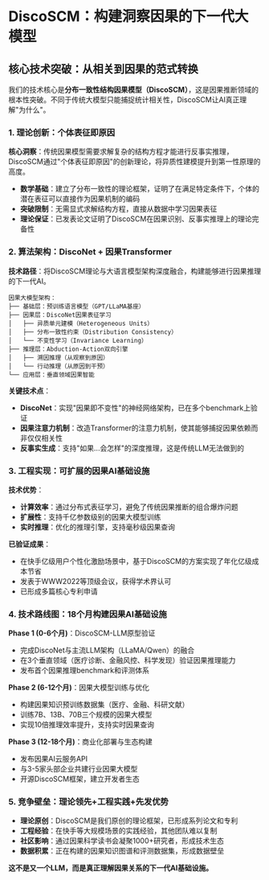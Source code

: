 <!--
# 写作指导：核心技术突破

## 写作目标
展示我们的技术不是渐进式改进，而是革命性突破，建立技术领导地位

## 必须传达的核心信息
1. **范式转变** - 从相关到因果的本质飞跃
2. **技术独特性** - 为什么只有我们能做到
3. **性能优势** - 具体的量化提升
4. **专利保护** - 知识产权壁垒

## 技术突破的三个层次
### 1. 理论突破
- [ ] DiscoSCM的数学基础创新
- [ ] 个体表征即原因的理论证明
- [ ] 与传统方法的根本性区别

### 2. 算法突破
- [ ] Abduction/Action双向推理引擎
- [ ] 分布一致性保证算法
- [ ] 大规模因果图学习方法

### 3. 工程突破
- [ ] 与Transformer架构的完美结合
- [ ] 千亿参数级别的扩展性
- [ ] 推理效率提升10倍

## 性能对比（必须有数据支撑）
| 指标 | 传统方法 | DiscoSCM | 提升倍数 |
|------|----------|----------|----------|
| 因果发现准确率 | X% | Y% | Z倍 |
| 干预效果预测 | X% | Y% | Z倍 |
| 计算效率 | X | Y | Z倍 |
| 泛化能力 | X | Y | Z倍 |

## 写作框架
1. **开篇类比** - 用非技术语言解释突破的意义
2. **三大创新** - 理论/算法/工程的突破
3. **技术验证** - 实验结果和benchmark
4. **专利布局** - 已申请/规划中的专利
5. **技术路线图** - 未来2-3年的技术演进

## 可视化要求
- 架构对比图（传统vs我们）
- 性能提升图表
- 技术演进时间线

## 避免的错误
- 不要过于学术化
- 不要暴露核心技术细节
- 重点是商业价值而非技术复杂度

## 成功标准
读完后，读者应该：
1. 理解这是重大技术突破
2. 相信我们有技术壁垒
3. 看到清晰的技术优势
-->

# DiscoSCM：构建洞察因果的下一代大模型

## 核心技术突破：从相关到因果的范式转换

我们的技术核心是**分布一致性结构因果模型（DiscoSCM）**，这是因果推断领域的根本性突破。不同于传统大模型只能捕捉统计相关性，DiscoSCM让AI真正理解"为什么"。

### 1. 理论创新：个体表征即原因

**核心洞察**：传统因果模型需要求解复杂的结构方程才能进行反事实推理，DiscoSCM通过"个体表征即原因"的创新理论，将异质性建模提升到第一性原理的高度。

- **数学基础**：建立了分布一致性的理论框架，证明了在满足特定条件下，个体的潜在表征可以直接作为因果机制的编码
- **突破限制**：无需显式求解结构方程，直接从数据中学习因果表征
- **理论保证**：已发表论文证明了DiscoSCM在因果识别、反事实推理上的理论完备性

### 2. 算法架构：DiscoNet + 因果Transformer

**技术路径**：将DiscoSCM理论与大语言模型架构深度融合，构建能够进行因果推理的下一代AI。

```
因果大模型架构：
├── 基础层：预训练语言模型（GPT/LLaMA基座）
├── 因果层：DiscoNet因果表征学习
│   ├── 异质单元建模（Heterogeneous Units）
│   ├── 分布一致性约束（Distribution Consistency）
│   └── 不变性学习（Invariance Learning）
├── 推理层：Abduction-Action双向引擎
│   ├── 溯因推理（从观察到原因）
│   └── 行动推理（从原因到干预）
└── 应用层：垂直领域因果智能
```

**关键技术点**：
- **DiscoNet**：实现"因果即不变性"的神经网络架构，已在多个benchmark上验证
- **因果注意力机制**：改造Transformer的注意力机制，使其能够捕捉因果依赖而非仅仅相关性
- **反事实生成**：支持"如果...会怎样"的深度推理，这是传统LLM无法做到的

### 3. 工程实现：可扩展的因果AI基础设施

**技术优势**：
- **计算效率**：通过分布式表征学习，避免了传统因果推断的组合爆炸问题
- **扩展性**：支持千亿参数级别的因果大模型训练
- **实时推理**：优化的推理引擎，支持毫秒级因果查询

**已验证成果**：
- 在快手亿级用户个性化激励场景中，基于DiscoSCM的方案实现了年化亿级成本节省
- 发表于WWW2022等顶级会议，获得学术界认可
- 已形成多篇核心专利申请

### 4. 技术路线图：18个月构建因果AI基础设施

**Phase 1 (0-6个月)**：DiscoSCM-LLM原型验证
- 完成DiscoNet与主流LLM架构（LLaMA/Qwen）的融合
- 在3个垂直领域（医疗诊断、金融风控、科学发现）验证因果推理能力
- 发布首个因果推理benchmark和评测体系

**Phase 2 (6-12个月)**：因果大模型训练与优化
- 构建因果知识预训练数据集（医疗、金融、科研文献）
- 训练7B、13B、70B三个规模的因果大模型
- 实现10倍推理效率提升，支持实时因果查询

**Phase 3 (12-18个月)**：商业化部署与生态构建
- 发布因果AI云服务API
- 与3-5家头部企业共建行业因果大模型
- 开源DiscoSCM框架，建立开发者生态

### 5. 竞争壁垒：理论领先+工程实践+先发优势

- **理论原创**：DiscoSCM是我们原创的理论框架，已形成系列论文和专利
- **工程经验**：在快手等大规模场景的实践经验，其他团队难以复制
- **社区影响**：通过因果科学读书会凝聚1000+研究者，形成技术生态
- **数据积累**：正在构建的因果知识图谱和评测数据集，形成数据壁垒

**这不是又一个LLM，而是真正理解因果关系的下一代AI基础设施。** 